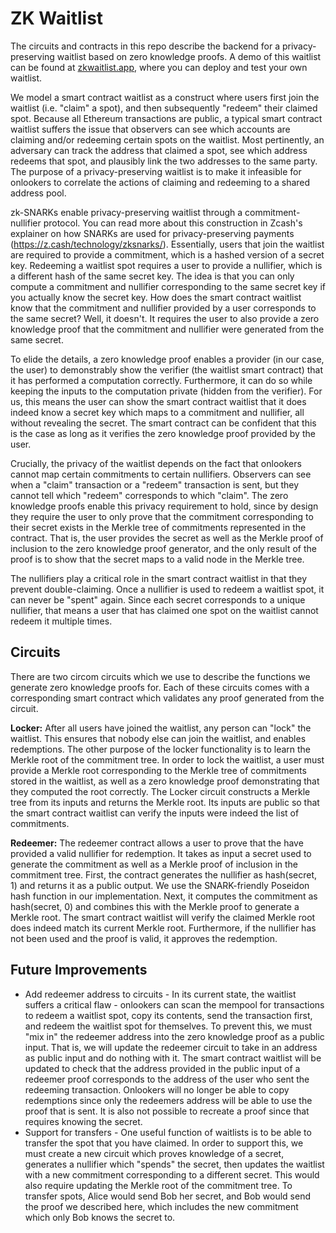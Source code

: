 # ZK Waitlist

The circuits and contracts in this repo describe the backend for a privacy-preserving waitlist based on zero knowledge proofs. A demo of this waitlist can be found at [zkwaitlist.app](zkwaitlist.app), where you can deploy and test your own waitlist. 

We model a smart contract waitlist as a construct where users first join the waitlist (i.e. "claim" a spot), and then subsequently "redeem" their claimed spot. Because all Ethereum transactions are public, a typical smart contract waitlist suffers the issue that observers can see which accounts are claiming and/or redeeming certain spots on the waitlist. Most pertinently, an adversary can track the address that claimed a spot, see which address redeems that spot, and plausibly link the two addresses to the same party. The purpose of a privacy-preserving waitlist is to make it infeasible for onlookers to correlate the actions of claiming and redeeming to a shared address pool. 

zk-SNARKs enable privacy-preserving waitlist through a commitment-nullifier protocol. You can read more about this construction in Zcash's explainer on how SNARKs are used for privacy-preserving payments (https://z.cash/technology/zksnarks/). Essentially, users that join the waitlist are required to provide a commitment, which is a hashed version of a secret key. Redeeming a waitlist spot requires a user to provide a nullifier, which is a different hash of the same secret key. The idea is that you can only compute a commitment and nullifier corresponding to the same secret key if you actually know the secret key. How does the smart contract waitlist know that the commitment and nullifier provided by a user corresponds to the same secret? Well, it doesn't. It requires the user to also provide a zero knowledge proof that the commitment and nullifier were generated from the same secret. 

To elide the details, a zero knowledge proof enables a provider (in our case, the user) to demonstrably show the verifier (the waitlist smart contract) that it has performed a computation correctly. Furthermore, it can do so while keeping the inputs to the computation private (hidden from the verifier). For us, this means the user can show the smart contract waitlist that it does indeed know a secret key which maps to a commitment and nullifier, all without revealing the secret. The smart contract can be confident that this is the case as long as it verifies the zero knowledge proof provided by the user. 

Crucially, the privacy of the waitlist depends on the fact that onlookers cannot map certain commitments to certain nullifiers. Observers can see when a "claim" transaction or a "redeem" transaction is sent, but they cannot tell which "redeem" corresponds to which "claim". The zero knowledge proofs enable this privacy requirement to hold, since by design they require the user to only prove that the commitment corresponding to their secret exists in the Merkle tree of commitments represented in the contract. That is, the user provides the secret as well as the Merkle proof of inclusion to the zero knowledge proof generator, and the only result of the proof is to show that the secret maps to a valid node in the Merkle tree. 

The nullifiers play a critical role in the smart contract waitlist in that they prevent double-claiming. Once a nullifier is used to redeem a waitlist spot, it can never be "spent" again. Since each secret corresponds to a unique nullifier, that means a user that has claimed one spot on the waitlist cannot redeem it multiple times. 

## Circuits
There are two circom circuits which we use to describe the functions we generate zero knowledge proofs for. Each of these circuits comes with a corresponding smart contract which validates any proof generated from the circuit. 

**Locker:** After all users have joined the waitlist, any person can "lock" the waitlist. This ensures that nobody else can join the waitlist, and enables redemptions. The other purpose of the locker functionality is to learn the Merkle root of the commitment tree. In order to lock the waitlist, a user must provide a Merkle root corresponding to the Merkle tree of commitments stored in the waitlist, as well as a zero knowledge proof demonstrating that they computed the root correctly. The Locker circuit constructs a Merkle tree from its inputs and returns the Merkle root. Its inputs are public so that the smart contract waitlist can verify the inputs were indeed the list of commitments. 

**Redeemer:** The redeemer contract allows a user to prove that the have provided a valid nullifier for redemption. It takes as input a secret used to generate the commitment as well as a Merkle proof of inclusion in the commitment tree. First, the contract generates the nullifier as hash(secret, 1) and returns it as a public output. We use the SNARK-friendly Poseidon hash function in our implementation. Next, it computes the commitment as hash(secret, 0) and combines this with the Merkle proof to generate a Merkle root. The smart contract waitlist will verify the claimed Merkle root does indeed match its current Merkle root. Furthermore, if the nullifier has not been used and the proof is valid, it approves the redemption. 

## Future Improvements
* Add redeemer address to circuits - In its current state, the waitlist suffers a critical flaw - onlookers can scan the mempool for transactions to redeem a waitlist spot, copy its contents, send the transaction first, and redeem the waitlist spot for themselves. To prevent this, we must "mix in" the redeemer address into the zero knowledge proof as a public input. That is, we will update the redeemer circuit to take in an address as public input and do nothing with it. The smart contract waitlist will be updated to check that the address provided in the public input of a redeemer proof corresponds to the address of the user who sent the redeeming transaction. Onlookers will no longer be able to copy redemptions since only the redeemers address will be able to use the proof that is sent. It is also not possible to recreate a proof since that requires knowing the secret.
* Support for transfers - One useful function of waitlists is to be able to transfer the spot that you have claimed. In order to support this, we must create a new circuit which proves knowledge of a secret, generates a nullifier which "spends" the secret, then updates the waitlist with a new commitment corresponding to a different secret. This would also require updating the Merkle root of the commitment tree. To transfer spots, Alice would send Bob her secret, and Bob would send the proof we described here, which includes the new commitment which only Bob knows the secret to. 